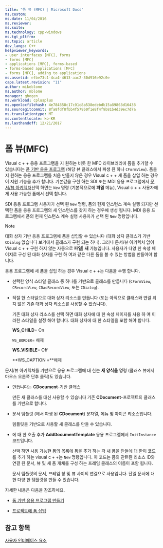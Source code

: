 ```yaml
---
title: "폼 뷰 (MFC) | Microsoft Docs"
ms.custom: 
ms.date: 11/04/2016
ms.reviewer: 
ms.suite: 
ms.technology: cpp-windows
ms.tgt_pltfrm: 
ms.topic: article
dev_langs: C++
helpviewer_keywords:
- user interfaces [MFC], forms
- forms [MFC]
- applications [MFC], forms-based
- forms-based applications [MFC]
- forms [MFC], adding to applications
ms.assetid: efbe73c1-4ca4-4613-aac2-30d916e92c0e
caps.latest.revision: "11"
author: mikeblome
ms.author: mblome
manager: ghogen
ms.workload: cplusplus
ms.openlocfilehash: 4e784858c17c01c8a538edebdb15a89863d16438
ms.sourcegitcommit: 8fa8fdf0fbb4f57950f1e8f4f9b81b4d39ec7d7a
ms.translationtype: MT
ms.contentlocale: ko-KR
ms.lasthandoff: 12/21/2017
---
```

# <a name="form-views-mfc"></a>폼 뷰(MFC)
Visual c + + 응용 프로그램을 지 원하는 비롯 한 MFC 라이브러리에 폼을 추가할 수 있습니다는 [폼 기반 응용 프로그램](../mfc/reference/creating-a-forms-based-mfc-application.md) (해당 뷰 클래스에서 파생 된 하나 `CFormView`). 폼을 지 원하는 응용 프로그램를 처음 만들지 않은 경우 Visual c + + 새 폼을 삽입 하는 경우이 지원 기능을 추가 합니다. 기본값을 구현 하는 SDI 또는 MDI 응용 프로그램에서 [문서/뷰 아키텍처](../mfc/document-view-architecture.md)선택 하면는 `New` 명령 (기본적으로에 **파일** 메뉴), Visual c + + 사용자에 게 사용 가능한 폼에서 선택 합니다.  
  
 SDI 응용 프로그램 사용자가 선택 된 `New` 명령, 폼의 현재 인스턴스 계속 실행 되지만 선택한 폼을 응용 프로그램의 새 인스턴스를 찾지 하는 경우에 생성 됩니다. MDI 응용 프로그램에서 폼의 현재 인스턴스 계속 실행 사용자가 선택 된 `New` 명령입니다.  
  
> [!NOTE]
>  대화 상자 기반 응용 프로그램에 폼을 삽입할 수 있습니다 (대화 상자 클래스가 기반 `CDialog` 없습니다 보기에서 클래스가 구현 되는 하나). 그러나 문서/뷰 아키텍처 없이 Visual c + + 구현 하지 않는 자동으로 **파일**&#124; **새** 기능입니다. 사용자가 다양 한 속성 페이지로 구성 된 대화 상자를 구현 하 여과 같은 다른 폼을 볼 수 있는 방법을 만들어야 합니다.  
  
 응용 프로그램에 새 폼을 삽입 하는 경우 Visual c + +는 다음을 수행 합니다.  
  
-   선택한 양식 스타일 클래스 중 하나를 기반으로 클래스를 만듭니다 (`CFormView`, `CRecordView`, `CDaoRecordView`, 또는 `CDialog`).  
  
-   적절 한 스타일으로 대화 상자 리소스를 만듭니다 (또는 아직으로 클래스와 연결 되지 않은 기존 대화 상자 리소스를 사용할 수 있습니다).  
  
     기존 대화 상자 리소스를 선택 하면 대화 상자에 대 한 속성 페이지를 사용 하 여 이러한 스타일을 설정 해야 합니다. 대화 상자에 대 한 스타일을 포함 해야 합니다.  
  
     **WS_CHILD**= On  
  
     `WS_BORDER`= 해제  
  
     **WS_VISIBLE**= Off  
  
     **WS_CAPTION =**해제  
  
 문서/뷰 아키텍처를 기반으로 응용 프로그램에 대 한는 **새 양식을** 명령 (클래스 뷰에서 마우스 오른쪽 단추 클릭)도 있습니다.  
  
-   만듭니다는 **CDocument**-기반 클래스  
  
     만든 새 클래스를 대신 사용할 수 있습니다 기존 **CDocument**-프로젝트의 클래스를 기반으로 합니다.  
  
-   문서 템플릿 (에서 파생 된 **CDocument**) 문자열, 메뉴 및 아이콘 리소스입니다.  
  
     템플릿을 기반으로 사용할 새 클래스를 만들 수 있습니다.  
  
-   에 대 한 호출 추가 **AddDocumentTemplate** 응용 프로그램에서 `InitInstance` 코드입니다.  
  
     선택 하면 사용 가능한 폼의 목록에 폼을 추가 하는 각 새 폼을 만들에 대 한이 코드를 추가 하는 visual c + +는 `New` 명령입니다. 이 코드는 폼의 관련된 리소스 ID와 연결 된 문서, 뷰 및 새 폼 개체를 구성 하는 프레임 클래스의 이름이 포함 됩니다.  
  
     문서 템플릿의 문서, 프레임 창 및 뷰 사이의 연결으로 사용입니다. 단일 문서에 대 한 다양 한 템플릿을 만들 수 있습니다.  
  
 자세한 내용은 다음을 참조하세요.  
  
-   [폼 기반 응용 프로그램 만들기](../mfc/reference/creating-a-forms-based-mfc-application.md)  
  
-   [프로젝트에 폼 삽입](../mfc/inserting-a-form-into-a-project.md)  
  
## <a name="see-also"></a>참고 항목  
 [사용자 인터페이스 요소](../mfc/user-interface-elements-mfc.md)
